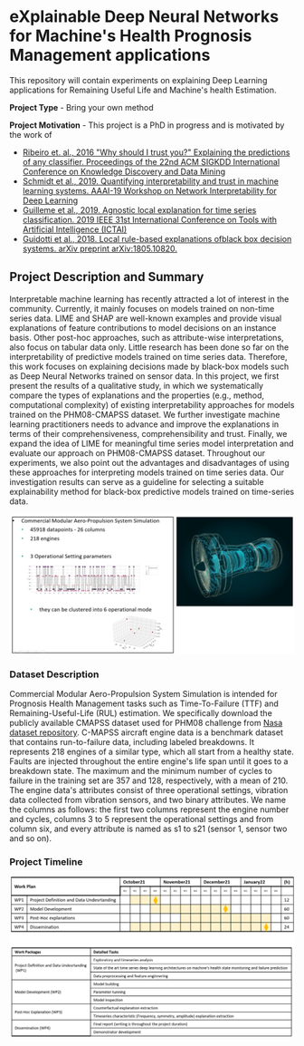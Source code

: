 # eXplainable Deep Neural Networks for Machine's Health Prognosis Management applications

This repository will contain experiments on explaining Deep Learning applications for Remaining Useful Life and Machine's health Estimation.

**Project Type** - Bring your own method

**Project Motivation** - This project is a PhD in progress and is motivated by the work of 
* [Ribeiro et. al., 2016 "Why should I trust you?" Explaining the predictions of any classifier. Proceedings of the 22nd ACM SIGKDD International Conference on Knowledge Discovery and Data Mining](https://www.kdd.org/kdd2016/papers/files/rfp0573-ribeiroA.pdf)
* [Schmidt et al., 2019. Quantifying interpretability and trust in machine learning systems. AAAI-19 Workshop on Network Interpretability for Deep Learning](https://arxiv.org/abs/1901.08558)
* [Guilleme et al., 2019. Agnostic local explanation for time series classification. 2019 IEEE 31st International Conference on Tools with Artificial Intelligence (ICTAI)](https://ieeexplore.ieee.org/document/8995349/)
* [Guidotti et al., 2018. Local rule-based explanations ofblack box decision systems. arXiv preprint arXiv:1805.10820.](https://arxiv.org/abs/1805.10820)


## Project Description and Summary
Interpretable machine learning has recently attracted a lot of interest in the community. Currently, it mainly focuses on models trained on non-time series data. LIME and SHAP are well-known examples and provide visual explanations of feature contributions to model decisions on an instance basis. Other post-hoc approaches, such as attribute-wise interpretations, also focus on tabular data only. Little research has been done so far on the interpretability of predictive models trained on time series data. Therefore, this work focuses on explaining decisions made by black-box models such as Deep Neural Networks trained on sensor data. In this project, we first present the results of a qualitative study, in which we systematically compare the types of explanations and the properties (e.g., method, computational complexity) of existing interpretability approaches for models trained on the PHM08-CMAPSS dataset. We further investigate machine learning practitioners needs to advance and improve the explanations in terms of their comprehensiveness, comprehensibility and trust. Finally, we expand the idea of LIME for meaningful time series model interpretation and evaluate our approach on PHM08-CMAPSS dataset. Throughout our experiments, we also point out the advantages and disadvantages of using these approaches for interpreting models trained on time series data. Our investigation results can serve as a guideline for selecting a suitable explainability method for black-box predictive models trained on time-series data.

![alt text][cmapss]

[cmapss]: https://github.com/anahid1988/DeepRUL/blob/master/figures/CMAPSS_description.png

### Dataset Description
Commercial Modular Aero-Propulsion System Simulation is intended for Prognosis Health Management tasks such as Time-To-Failure (TTF) and Remaining-Useful-Life (RUL) estimation. We specifically download the publicly available CMAPSS dataset used for PHM08 challenge from [Nasa dataset repository](https://ti.arc.nasa.gov/tech/dash/groups/pcoe/prognostic-data-repository/). 
C-MAPSS aircraft engine data is a benchmark dataset that contains run-to-failure data, including labeled breakdowns. It represents 218 engines of a similar type, which all start from a healthy state. Faults are injected throughout the entire engine's life span until it goes to a breakdown state. The maximum and the minimum number of cycles to failure in the training set are 357 and 128, respectively, with a mean of 210. The engine data's attributes consist of three operational settings, vibration data collected from vibration sensors, and two binary attributes. We name the columns as follows: the first two columns represent the engine number and cycles, columns 3 to 5 represent the operational settings and from column six, and every attribute is named as s1 to s21 (sensor 1, sensor two and so on). 

### Project Timeline

![alt text][timeline]

[timeline]: https://github.com/anahid1988/DeepRUL/blob/master/figures/project_timeline.png
